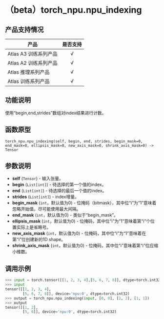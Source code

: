 # （beta）torch_npu.npu_indexing

## 产品支持情况

| 产品                                                         | 是否支持 |
| ------------------------------------------------------------ | :------: |
|<term>Atlas A3 训练系列产品</term>            |    √     |
|<term>Atlas A2 训练系列产品</term>  | √    |
|<term>Atlas 推理系列产品</term>                                       |    √     |
|<term>Atlas 训练系列产品</term>                                       |    √     |

## 功能说明

使用“begin,end,strides”数组对index结果进行计数。
## 函数原型

```
torch_npu.npu_indexing(self, begin, end, strides, begin_mask=0, end_mask=0, ellipsis_mask=0, new_axis_mask=0, shrink_axis_mask=0) -> Tensor
```
## 参数说明

- **self** (`Tensor`) - 输入张量。
- **begin** (`List[int]`) - 待选择的第一个值的index。
- **end** (`List[int]`) - 待选择的最后一个值的index。
- **strides** (`List[int]`) - index增量。
- **begin_mask** (`int`，默认值为0) - 位掩码（bitmask），其中位“i”为“1”意味着忽略开始值，尽可能使用最大间隔。
- **end_mask** (`int`，默认值为0) - 类似于“begin_mask”。
- **ellipsis_mask** (`int`，默认值为0) - 位掩码，其中位“i”为“1”意味着第“i”个位置实际上是省略号。
- **new_axis_mask** (`int`，默认值为0) - 位掩码，其中位“i”为“1”意味着在第“i”位创建新的1D shape。
- **shrink_axis_mask** (`int`，默认值为0) - 位掩码，其中位“i”意味着第“i”位应缩小维数。


## 调用示例

```python
>>> input = torch.tensor([[1, 2, 3, 4],[5, 6, 7, 8]], dtype=torch.int32).to("npu")
>>> input
tensor([[1, 2, 3, 4],
        [5, 6, 7, 8]], device='npu:0', dtype=torch.int32)
>>> output = torch_npu.npu_indexing(input, [0, 0], [2, 2], [1, 1])
>>> output
tensor([[1, 2],
        [5, 6]], device='npu:0', dtype=torch.int32)
```
